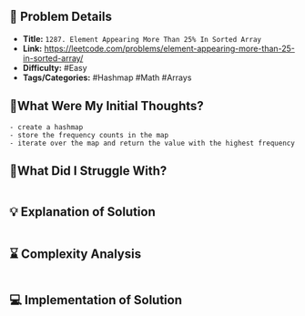 ## 📝 Problem Details

- **Title:** `1287. Element Appearing More Than 25% In Sorted Array`
- **Link:** https://leetcode.com/problems/element-appearing-more-than-25-in-sorted-array/
- **Difficulty:** #Easy 
- **Tags/Categories:** #Hashmap #Math #Arrays 

## 💭What Were My Initial Thoughts?

```
- create a hashmap 
- store the frequency counts in the map
- iterate over the map and return the value with the highest frequency
```

## 🤔What Did I Struggle With?

```

```

## 💡 Explanation of Solution

```

```

## ⌛ Complexity Analysis

```

```

## 💻 Implementation of Solution

```cpp

```